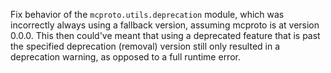Fix behavior of the `mcproto.utils.deprecation` module, which was incorrectly always using a fallback version, assuming mcproto is at version 0.0.0. This then could've meant that using a deprecated feature that is past the specified deprecation (removal) version still only resulted in a deprecation warning, as opposed to a full runtime error.
